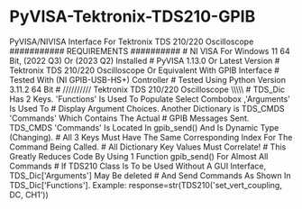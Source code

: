 # PyVISA-Tektronix-TDS210-GPIB
PyVISA/NIVISA Interface For Tektronix TDS 210/220 Oscilloscope
########### REQUIREMENTS ##########
    # NI VISA For Windows 11 64 Bit, (2022 Q3) Or (2023 Q2) Installed
    # PyVISA 1.13.0 Or Latest Version
    # Tektronix TDS 210/220 Oscilloscope Or Equivalent With GPIB Interface
    # Tested With (NI GPIB-USB-HS+) Controller
    # Tested Using Python Version 3.11.2 64 Bit
    # ////////// Tektronix TDS 210/220 Oscilloscope \\\\\\\\\\
    # TDS_Dic Has 2 Keys. 'Functions' Is Used To Populate Select Combobox ,'Arguments' Is Used To
    # Display Argument Choices. Another Dictionary is TDS_CMDS 'Commands' Which Contains The Actual 
    # GPIB Messages Sent. TDS_CMDS 'Commands' Is Located In gpib_send() And Is Dynamic Type (Changing). 
    # All 3 Keys Must Have The Same Corresponding Index For The Command Being Called.
    # All Dictionary Key Values Must Correlate!
    # This Greatly Reduces Code By Using 1 Function gpib_send() For Almost All Commands
    # If TDS210 Class Is To be Used Without A GUI Interface, TDS_Dic['Arguments'] May Be deleted
    # And Send Commands As Shown In TDS_Dic['Functions']. Example: response=str(TDS210('set_vert_coupling, DC, CH1'))   
